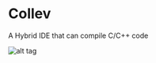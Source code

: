 Collev
======

A Hybrid IDE that can compile C/C++ code

![alt tag](https://doc-0g-48-docs.googleusercontent.com/docs/securesc/ha0ro937gcuc7l7deffksulhg5h7mbp1/cl9lu62jnr8e3bipb7scrs5er3uo4n5q/1384704000000/09613195386784720916/*/0B4-2gdN6E1cNYTBoSHI5eU95dlU?h=16653014193614665626)
